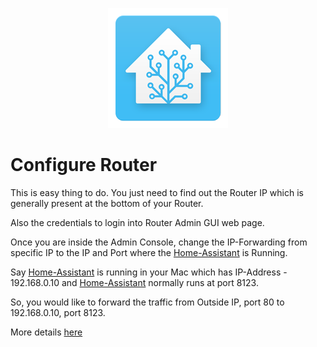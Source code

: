 <p align="center">
  <img src="img/hass.png"> </image>
</p>

# Configure Router

This is easy thing to do. You just need to find out the Router IP which is generally present at the bottom of your Router.

Also the credentials to login into Router Admin GUI web page.

Once you are inside the Admin Console, change the IP-Forwarding from specific IP to the IP and Port where the [Home-Assistant](https://www.home-assistant.io/) is Running.

Say [Home-Assistant](https://www.home-assistant.io/) is running in your Mac which has IP-Address - 192.168.0.10 and [Home-Assistant](https://www.home-assistant.io/) normally runs at port 8123.

So, you would like to forward the traffic from Outside IP, port 80 to 192.168.0.10, port 8123.

More details [here](https://www.home-assistant.io/docs/ecosystem/certificates/lets_encrypt/#3---set-up-a-duckdns-account)